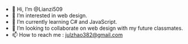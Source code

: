 - 👋 Hi, I’m @Lianzi509
- 👀 I’m interested in web design.
- 🌱 I’m currently learning C# and JavaScript.
- 💞️ I’m looking to collaborate on web design with my future classmates.
- 📫 How to reach me :  julzhao382@gmail.com

<!---
Lianzi509/Lianzi509 is a ✨ special ✨ repository because its `README.md` (this file) appears on your GitHub profile.
You can click the Preview link to take a look at your changes.
--->
